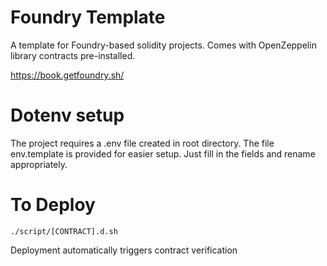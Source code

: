 # Foundry Template

A template for Foundry-based solidity projects. Comes with OpenZeppelin library contracts pre-installed.

https://book.getfoundry.sh/

# Dotenv setup

The project requires a .env file created in root directory.
The file env.template is provided for easier setup. Just fill in the fields and rename appropriately.

# To Deploy

```./script/[CONTRACT].d.sh```

Deployment automatically triggers contract verification

